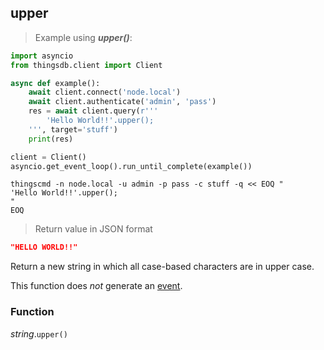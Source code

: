 ## upper

> Example using ***upper()***:

```python
import asyncio
from thingsdb.client import Client

async def example():
    await client.connect('node.local')
    await client.authenticate('admin', 'pass')
    res = await client.query(r'''
        'Hello World!!'.upper();
    ''', target='stuff')
    print(res)

client = Client()
asyncio.get_event_loop().run_until_complete(example())
```

```shell
thingscmd -n node.local -u admin -p pass -c stuff -q << EOQ "
'Hello World!!'.upper();
"
EOQ
```

> Return value in JSON format

```json
"HELLO WORLD!!"
```

Return a new string in which all case-based characters are in upper case.

This function does *not* generate an [event](#events).

### Function
*string*.`upper()`

